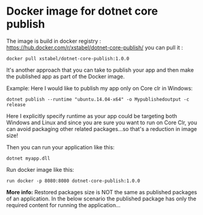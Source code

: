 # Docker image for dotnet core publish
The image is build in docker registry : https://hub.docker.com/r/xstabel/dotnet-core-publish/
you can pull it :
```
docker pull xstabel/dotnet-core-publish:1.0.0
```

It's another approach that you can take to publish your app and then make the published app as part of the Docker image. 

Example: Here I would like to publish my app only on Core clr in Windows:

```
dotnet publish --runtime "ubuntu.14.04-x64" -o Mypublishedoutput -c release
```
Here I explicitly specify runtime as your app could be targeting both Windows and Linux and since you are sure you want to run on Core Clr, you can avoid packaging other related packages...so that's a reduction in image size!

Then you can run your application like this:

```
dotnet myapp.dll
```
Run docker image like this:

```
run docker -p 8080:8080 dotnet-core-publish:1.0.0
```

**More info:**
Restored packages size is NOT the same as published packages of an application.
In the below scenario the published package has only the required content for running the application...